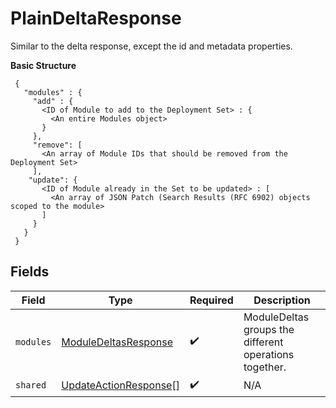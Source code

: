 # PlainDeltaResponse

Similar to the delta response, except the id and metadata properties.

**Basic Structure**

```
 {
   "modules" : {
     "add" : {
       <ID of Module to add to the Deployment Set> : {
         <An entire Modules object>
       }
     },
     "remove": [
       <An array of Module IDs that should be removed from the Deployment Set>
     ],
    "update": {
       <ID of Module already in the Set to be updated> : [
         <An array of JSON Patch (Search Results (RFC 6902) objects scoped to the module>
       ]
     }
   }
 }
```


## Fields

| Field                                                                 | Type                                                                  | Required                                                              | Description                                                           |
| --------------------------------------------------------------------- | --------------------------------------------------------------------- | --------------------------------------------------------------------- | --------------------------------------------------------------------- |
| `modules`                                                             | [ModuleDeltasResponse](../../models/shared/moduledeltasresponse.md)   | :heavy_check_mark:                                                    | ModuleDeltas groups the different operations together.                |
| `shared`                                                              | [UpdateActionResponse](../../models/shared/updateactionresponse.md)[] | :heavy_check_mark:                                                    | N/A                                                                   |